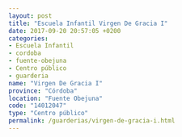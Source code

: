 ```yaml
---
layout: post
title: "Escuela Infantil Virgen De Gracia I"
date: 2017-09-20 20:57:05 +0200
categories:
- Escuela Infantil
- cordoba
- fuente-obejuna
- Centro público
- guarderia
name: "Virgen De Gracia I"
province: "Córdoba"
location: "Fuente Obejuna"
code: "14012047"
type: "Centro público"
permalink: /guarderias/virgen-de-gracia-i.html
---
```

